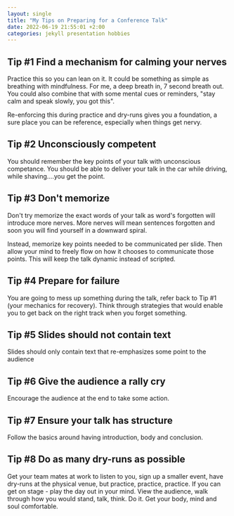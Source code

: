 ```yaml
---
layout: single
title: "My Tips on Preparing for a Conference Talk"
date: 2022-06-19 21:55:01 +2:00
categories: jekyll presentation hobbies
---
```


## Tip #1 Find a mechanism for calming your nerves

Practice this so you can lean on it. It could be something as simple as breathing with mindfulness. For me, a deep breath in, 7 second breath out. You could also combine that with some mental cues or reminders, "stay calm and speak slowly, you got this".

Re-enforcing this during practice and dry-runs gives you a foundation, a sure place you can be reference, especially when things get nervy.

## Tip #2 Unconsciously competent

You should remember the key points of your talk with unconscious competance. You should be able to deliver your talk in the car while driving, while shaving....you get the point.

## Tip #3 Don't memorize

Don't try memorize the exact words of your talk as word's forgotten will introduce more nerves. More nerves will mean sentences forgotten and soon you will find yourself in a downward spiral. 

Instead, memorize key points needed to be communicated per slide. Then allow your mind to freely flow on how it chooses to communicate those points. This will keep the talk dynamic instead of scripted.

## Tip #4 Prepare for failure

You are going to mess up something during the talk, refer back to Tip #1 (your mechanics for recovery). Think through strategies that would enable you to get back on the right track when you forget something.

## Tip #5 Slides should not contain text

Slides should only contain text that re-emphasizes some point to the audience

## Tip #6 Give the audience a rally cry

Encourage the audience at the end to take some action.

## Tip #7 Ensure your talk has structure

Follow the basics around having introduction, body and conclusion.

## Tip #8 Do as many dry-runs as possible

Get your team mates at work to listen to you, sign up a smaller event, have dry-runs at the physical venue, but practice, practice, practice. If you can get on stage - play the day out in your mind. View the audience, walk through how you would stand, talk, think. Do it. Get your body, mind and soul comfortable.